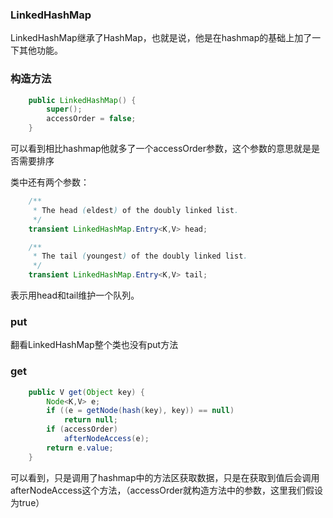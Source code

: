 ### LinkedHashMap

LinkedHashMap继承了HashMap，也就是说，他是在hashmap的基础上加了一下其他功能。

### 构造方法

```java
    public LinkedHashMap() {
        super();
        accessOrder = false;
    }
```

可以看到相比hashmap他就多了一个accessOrder参数，这个参数的意思就是是否需要排序

类中还有两个参数：

```java
    /**
     * The head (eldest) of the doubly linked list.
     */
    transient LinkedHashMap.Entry<K,V> head;

    /**
     * The tail (youngest) of the doubly linked list.
     */
    transient LinkedHashMap.Entry<K,V> tail;
```

表示用head和tail维护一个队列。

### put

翻看LinkedHashMap整个类也没有put方法

### get

```java
    public V get(Object key) {
        Node<K,V> e;
        if ((e = getNode(hash(key), key)) == null)
            return null;
        if (accessOrder)
            afterNodeAccess(e);
        return e.value;
    }
```
可以看到，只是调用了hashmap中的方法区获取数据，只是在获取到值后会调用afterNodeAccess这个方法，（accessOrder就构造方法中的参数，这里我们假设为true）